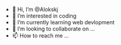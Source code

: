 - 👋 Hi, I’m @Alokskj
- 👀 I’m interested in coding
- 🌱 I’m currently learning web devlopment
- 💞️ I’m looking to collaborate on ...
- 📫 How to reach me ...

<!---
Alokskj/Alokskj is a ✨ special ✨ repository because its `README.md` (this file) appears on your GitHub profile.
You can click the Preview link to take a look at your changes.
--->
